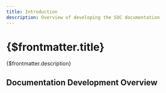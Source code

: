```yaml
---
title: Introduction
description: Overview of developing the SOC documentation
---
```


# {$frontmatter.title}

{$frontmatter.description}

## Documentation Development Overview
